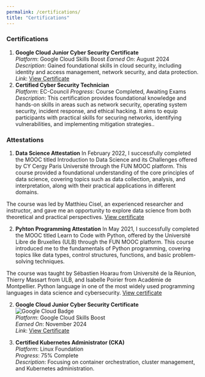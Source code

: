 ```yaml
---
permalink: /certifications/
title: "Certifications"
---
```

### Certifications
1. **Google Cloud Junior Cyber Security Certificate**  
   *Platform*:  Google Cloud Skills Boost 
   *Earned On*: August 2024  
   *Description*: Gained foundational skills in cloud security, including identity and access management, network security, and data protection.  
   *Link*: [View Certificate](https://www.credly.com/badges/60f6fd27-1b18-464a-9fa4-c9586dfd437b)
2. **Certified Cyber Security Technician**  
   *Platform*: EC-Council 
   *Progress*: Course Completed, Awaiting Exams  
   *Description*: This certification provides foundational knowledge and hands-on skills in areas such as network security, operating system security, incident response, and ethical hacking. It aims to equip participants with practical skills for securing networks, identifying vulnerabilities, and implementing mitigation strategies..  

### Attestations
1. **Data Science Attestation** 
In February 2022, I successfully completed the MOOC titled Introduction to Data Science and its Challenges offered by CY Cergy Paris Université through the FUN MOOC platform. This course provided a foundational understanding of the core principles of data science, covering topics such as data collection, analysis, and interpretation, along with their practical applications in different domains.

The course was led by Matthieu Cisel, an experienced researcher and instructor, and gave me an opportunity to explore data science from both theoretical and practical perspectives. [View certificate](/assets/certificates/data-science-certificate.pdf)

2. **Pyhton Programming Attestation**
In May 2021, I successfully completed the MOOC titled Learn to Code with Python, offered by the Université Libre de Bruxelles (ULB) through the FUN MOOC platform. This course introduced me to the fundamentals of Python programming, covering topics like data types, control structures, functions, and basic problem-solving techniques.

The course was taught by Sébastien Hoarau from Université de la Réunion, Thierry Massart from ULB, and Isabelle Poirier from Académie de Montpellier. Python language in one of the most widely used programming languages in data science and cybersecurity. [View certificate](/assets/certificates/FormationPython.pdf)




2. **Google Cloud Junior Cyber Security Certificate**  
   ![Google Cloud Badge](link-to-badge-image)  
   *Platform*: Google Cloud Skills Boost  
   *Earned On*: November 2024  
   *Link*: [View Certificate](https://www.cloudskillsboost.google/paths/419?utm_campaign=evergreen&utm_medium=website&utm_source=cgc)




2. **Certified Kubernetes Administrator (CKA)**  
   *Platform*: Linux Foundation  
   *Progress*: 75% Complete  
   *Description*: Focusing on container orchestration, cluster management, and Kubernetes administration.
